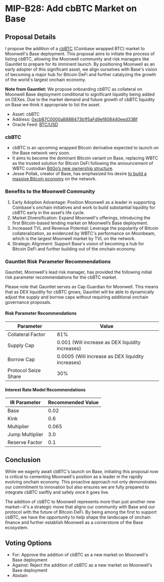 # MIP-B28: Add cbBTC Market on Base

## Proposal Details

I propose the addition of a [cbBTC](https://x.com/coinbase/status/1823501582006411614) (Coinbase wrapped BTC) market to Moonwell's Base deployment. This proposal aims to initiate the process of listing cbBTC, allowing the Moonwell community and risk managers like Gauntlet to prepare for its imminent launch. By positioning Moonwell as an early adopter of this significant asset, we align ourselves with Base's vision of becoming a major hub for Bitcoin DeFi and further catalyzing the growth of the world's largest onchain economy.

**Note from Gauntlet:** We propose onboarding cbBTC as collateral on Moonwell Base deployment conditional to significant liquidity being added on DEXes. Due to the market demand and future growth of cbBTC liquidity on Base we think it appropriate to list the asset.

- Asset: cbBTC
- Address:
  [0xcbB7C0000aB88B473b1f5aFd9ef808440eed33Bf](https://basescan.org/address/0xcbb7c0000ab88b473b1f5afd9ef808440eed33bf)
- Oracle Feed:
  [BTC/USD](https://basescan.org/address/0x64c911996D3c6aC71f9b455B1E8E7266BcbD848F)

### cbBTC

* cbBTC is an upcoming wrapped Bitcoin derivative expected to launch on the Base network very soon.
* It aims to become the dominant Bitcoin variant on Base, replacing WBTC as the trusted solution for Bitcoin DeFi following the announcement of WBTC custodian [BitGo’s new ownership structure](https://protos.com/justin-sun-has-99-problems-and-wbtc-is-two-of-them/).
* Jesse Pollak, creator of Base, has emphasized his desire [to build a massive Bitcoin economy](https://x.com/jessepollak/status/1823515062658830681) on the network.

### Benefits to the Moonwell Community

1. Early Adoption Advantage: Position Moonwell as a leader in supporting Coinbase's onchain initiatives and work to build substantial liquidity for cbBTC early in the asset’s life cycle.
2. Market Diversification: Expand Moonwell's offerings, introducing the first Bitcoin-based lending market on Moonwell’s Base deployment.
3. Increased TVL and Revenue Potential: Leverage the popularity of Bitcoin collateralization, as evidenced by WBTC's performance on Moonbeam, which is the largest Moonwell market by TVL on the network.
4. Strategic Alignment: Support Base's vision of becoming a hub for Bitcoin DeFi and further building out of the onchain economy.

### Gauntlet Risk Parameter Recommendations

Gauntlet, Moonwell's lead risk manager, has provided the following initial risk parameter recommendations for the cbBTC market. 

Please note that Gauntlet serves as Cap Guardian for Moonwell. This means that as DEX liquidity for cbBTC grows, Gauntlet will be able to dynamically adjust the supply and borrow caps without requiring additional onchain governance proposals.

#### Risk Parameter Recommendations

| Parameter            | Value                                             |
| -------------------- | -----                                             |
| Collateral Factor    | 81%                                               |
| Supply Cap           | 0.001 (Will increase as DEX liquidity increases)  |
| Borrow Cap           | 0.0005 (Will increase as DEX liquidity increases) |
| Protocol Seize Share | 30%                                               |

#### Interest Rate Model Recommendations

| IR Parameter    | Recommended Value |
| --------------- | ----------------- |
| Base            | 0.02              |
| Kink            | 0.6               |
| Multiplier      | 0.065             |
| Jump Multiplier | 3.0               |
| Reserve Factor  | 0.1               |

## Conclusion

While we eagerly await cbBTC's launch on Base, initiating this proposal now is critical to cementing Moonwell's position as a leader in the rapidly evolving onchain economy. This proactive approach not only demonstrates our commitment to innovation but also ensures we are fully prepared to integrate cbBTC swiftly and safely once it goes live.

The addition of cbBTC to Moonwell represents more than just another new market—it's a strategic move that aligns our community with Base and our protocol with the future of Bitcoin DeFi. By being among the first to support cbBTC, we have the opportunity to help shape the landscape of onchain finance and further establish Moonwell as a cornerstone of the Base ecosystem.

## Voting Options

- For: Approve the addition of cbBTC as a new market on Moonwell's Base
  deployment
- Against: Reject the addition of cbBTC as a new market on Moonwell's Base
  deployment
- Abstain
